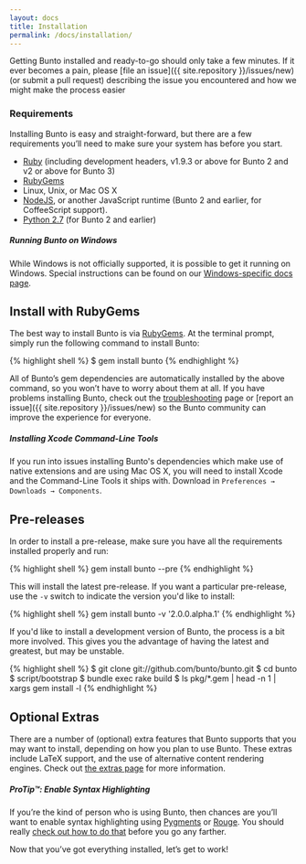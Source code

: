 ```yaml
---
layout: docs
title: Installation
permalink: /docs/installation/
---
```


Getting Bunto installed and ready-to-go should only take a few minutes.
If it ever becomes a pain, please [file an issue]({{ site.repository }}/issues/new)
(or submit a pull request) describing the issue you
encountered and how we might make the process easier

### Requirements

Installing Bunto is easy and straight-forward, but there are a few
requirements you’ll need to make sure your system has before you start.

- [Ruby](https://www.ruby-lang.org/en/downloads/) (including development
  headers, v1.9.3 or above for Bunto 2 and v2 or above for Bunto 3)
- [RubyGems](https://rubygems.org/pages/download)
- Linux, Unix, or Mac OS X
- [NodeJS](https://nodejs.org/), or another JavaScript runtime (Bunto 2 and
earlier, for CoffeeScript support).
- [Python 2.7](https://www.python.org/downloads/) (for Bunto 2 and earlier)

<div class="note info">
  <h5>Running Bunto on Windows</h5>
  <p>
    While Windows is not officially supported, it is possible to get it running
    on Windows. Special instructions can be found on our
    <a href="../windows/#installation">Windows-specific docs page</a>.
  </p>
</div>

## Install with RubyGems

The best way to install Bunto is via
[RubyGems](http://rubygems.org/pages/download). At the terminal prompt,
simply run the following command to install Bunto:

{% highlight shell %}
$ gem install bunto
{% endhighlight %}

All of Bunto’s gem dependencies are automatically installed by the above
command, so you won’t have to worry about them at all. If you have problems
installing Bunto, check out the [troubleshooting](../troubleshooting/) page or
[report an issue]({{ site.repository }}/issues/new) so the Bunto
community can improve the experience for everyone.

<div class="note info">
  <h5>Installing Xcode Command-Line Tools</h5>
  <p>
    If you run into issues installing Bunto's dependencies which make use of
    native extensions and are using Mac OS X, you will need to install Xcode
    and the Command-Line Tools it ships with. Download in
    <code>Preferences &#8594; Downloads &#8594; Components</code>.
  </p>
</div>

## Pre-releases

In order to install a pre-release, make sure you have all the requirements
installed properly and run:

{% highlight shell %}
gem install bunto --pre
{% endhighlight %}

This will install the latest pre-release. If you want a particular pre-release,
use the `-v` switch to indicate the version you'd like to install:

{% highlight shell %}
gem install bunto -v '2.0.0.alpha.1'
{% endhighlight %}

If you'd like to install a development version of Bunto, the process is a bit
more involved. This gives you the advantage of having the latest and greatest,
but may be unstable.

{% highlight shell %}
$ git clone git://github.com/bunto/bunto.git
$ cd bunto
$ script/bootstrap
$ bundle exec rake build
$ ls pkg/*.gem | head -n 1 | xargs gem install -l
{% endhighlight %}

## Optional Extras

There are a number of (optional) extra features that Bunto supports that you
may want to install, depending on how you plan to use Bunto. These extras
include LaTeX support, and the use of alternative content rendering engines.
Check out [the extras page](../extras/) for more information.

<div class="note">
  <h5>ProTip™: Enable Syntax Highlighting</h5>
  <p>
    If you’re the kind of person who is using Bunto, then chances are you’ll
    want to enable syntax highlighting using <a href="http://pygments.org/">Pygments</a>
    or <a href="https://github.com/jayferd/rouge">Rouge</a>. You should really
    <a href="../templates/#code-snippet-highlighting">check out how to
    do that</a> before you go any farther.
  </p>
</div>

Now that you’ve got everything installed, let’s get to work!
